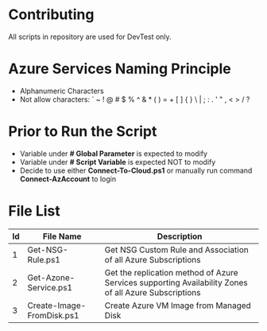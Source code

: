 # Contributing
All scripts in repository are used for DevTest only.

# Azure Services Naming Principle
- Alphanumeric Characters
- Not allow characters: ` ~ ! @ # $ % ^ & * ( ) = + [ ] { } \ | ; : . ' " , < > / ?

# Prior to Run the Script

- Variable under **# Global Parameter** is expected to modify
- Variable under **# Script Variable** is expected NOT to modify
- Decide to use either **Connect-To-Cloud.ps1** or manually run command **Connect-AzAccount** to login

# File List

| Id | File Name | Description |
| - | - | - |
| 1 | Get-NSG-Rule.ps1 | Get NSG Custom Rule and Association of all Azure Subscriptions |
| 2 | Get-Azone-Service.ps1 | Get the replication method of Azure Services supporting Availability Zones of all Azure Subscriptions |
| 3 | Create-Image-FromDisk.ps1 | Create Azure VM Image from Managed Disk |

